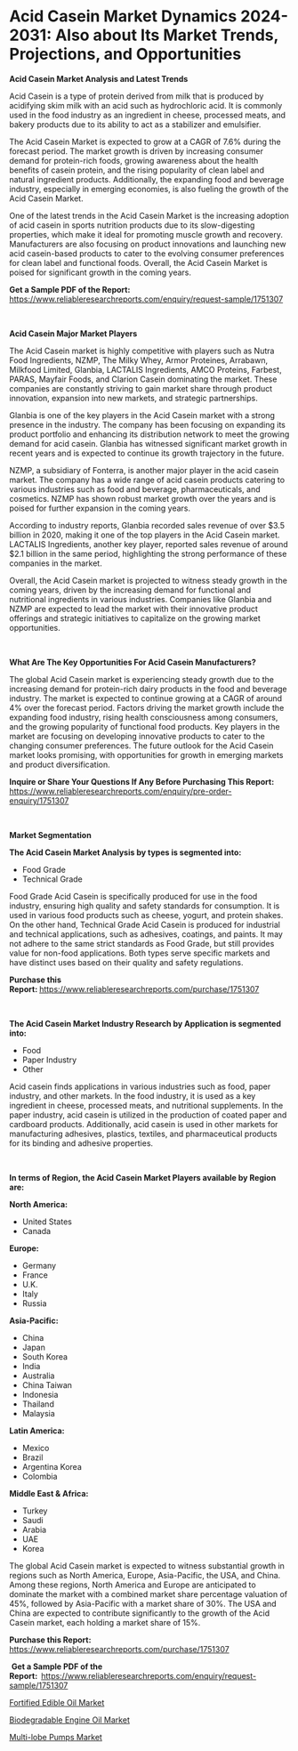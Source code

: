 <p><h1>Acid Casein Market Dynamics 2024-2031: Also about Its Market Trends, Projections, and Opportunities</h1></p><p><strong>Acid Casein Market Analysis and Latest Trends</strong></p>
<p><p>Acid Casein is a type of protein derived from milk that is produced by acidifying skim milk with an acid such as hydrochloric acid. It is commonly used in the food industry as an ingredient in cheese, processed meats, and bakery products due to its ability to act as a stabilizer and emulsifier.</p><p>The Acid Casein Market is expected to grow at a CAGR of 7.6% during the forecast period. The market growth is driven by increasing consumer demand for protein-rich foods, growing awareness about the health benefits of casein protein, and the rising popularity of clean label and natural ingredient products. Additionally, the expanding food and beverage industry, especially in emerging economies, is also fueling the growth of the Acid Casein Market.</p><p>One of the latest trends in the Acid Casein Market is the increasing adoption of acid casein in sports nutrition products due to its slow-digesting properties, which make it ideal for promoting muscle growth and recovery. Manufacturers are also focusing on product innovations and launching new acid casein-based products to cater to the evolving consumer preferences for clean label and functional foods. Overall, the Acid Casein Market is poised for significant growth in the coming years.</p></p>
<p><strong>Get a Sample PDF of the Report:&nbsp;</strong> <a href="https://www.reliableresearchreports.com/enquiry/request-sample/1751307">https://www.reliableresearchreports.com/enquiry/request-sample/1751307</a></p>
<p>&nbsp;</p>
<p><strong>Acid Casein Major Market Players</strong></p>
<p><p>The Acid Casein market is highly competitive with players such as Nutra Food Ingredients, NZMP, The Milky Whey, Armor Proteines, Arrabawn, Milkfood Limited, Glanbia, LACTALIS Ingredients, AMCO Proteins, Farbest, PARAS, Mayfair Foods, and Clarion Casein dominating the market. These companies are constantly striving to gain market share through product innovation, expansion into new markets, and strategic partnerships.</p><p>Glanbia is one of the key players in the Acid Casein market with a strong presence in the industry. The company has been focusing on expanding its product portfolio and enhancing its distribution network to meet the growing demand for acid casein. Glanbia has witnessed significant market growth in recent years and is expected to continue its growth trajectory in the future.</p><p>NZMP, a subsidiary of Fonterra, is another major player in the acid casein market. The company has a wide range of acid casein products catering to various industries such as food and beverage, pharmaceuticals, and cosmetics. NZMP has shown robust market growth over the years and is poised for further expansion in the coming years.</p><p>According to industry reports, Glanbia recorded sales revenue of over $3.5 billion in 2020, making it one of the top players in the Acid Casein market. LACTALIS Ingredients, another key player, reported sales revenue of around $2.1 billion in the same period, highlighting the strong performance of these companies in the market.</p><p>Overall, the Acid Casein market is projected to witness steady growth in the coming years, driven by the increasing demand for functional and nutritional ingredients in various industries. Companies like Glanbia and NZMP are expected to lead the market with their innovative product offerings and strategic initiatives to capitalize on the growing market opportunities.</p></p>
<p>&nbsp;</p>
<p><strong>What Are The Key Opportunities For Acid Casein Manufacturers?</strong></p>
<p><p>The global Acid Casein market is experiencing steady growth due to the increasing demand for protein-rich dairy products in the food and beverage industry. The market is expected to continue growing at a CAGR of around 4% over the forecast period. Factors driving the market growth include the expanding food industry, rising health consciousness among consumers, and the growing popularity of functional food products. Key players in the market are focusing on developing innovative products to cater to the changing consumer preferences. The future outlook for the Acid Casein market looks promising, with opportunities for growth in emerging markets and product diversification.</p></p>
<p><strong>Inquire or Share Your Questions If Any Before Purchasing This Report:</strong> <a href="https://www.reliableresearchreports.com/enquiry/pre-order-enquiry/1751307">https://www.reliableresearchreports.com/enquiry/pre-order-enquiry/1751307</a></p>
<p>&nbsp;</p>
<p><strong>Market Segmentation</strong></p>
<p><strong>The Acid Casein Market Analysis by types is segmented into:</strong></p>
<p><ul><li>Food Grade</li><li>Technical Grade</li></ul></p>
<p><p>Food Grade Acid Casein is specifically produced for use in the food industry, ensuring high quality and safety standards for consumption. It is used in various food products such as cheese, yogurt, and protein shakes. On the other hand, Technical Grade Acid Casein is produced for industrial and technical applications, such as adhesives, coatings, and paints. It may not adhere to the same strict standards as Food Grade, but still provides value for non-food applications. Both types serve specific markets and have distinct uses based on their quality and safety regulations.</p></p>
<p><strong>Purchase this Report:&nbsp;</strong><a href="https://www.reliableresearchreports.com/purchase/1751307">https://www.reliableresearchreports.com/purchase/1751307</a></p>
<p>&nbsp;</p>
<p><strong>The Acid Casein Market Industry Research by Application is segmented into:</strong></p>
<p><ul><li>Food</li><li>Paper Industry</li><li>Other</li></ul></p>
<p><p>Acid casein finds applications in various industries such as food, paper industry, and other markets. In the food industry, it is used as a key ingredient in cheese, processed meats, and nutritional supplements. In the paper industry, acid casein is utilized in the production of coated paper and cardboard products. Additionally, acid casein is used in other markets for manufacturing adhesives, plastics, textiles, and pharmaceutical products for its binding and adhesive properties.</p></p>
<p>&nbsp;</p>
<p><strong>In terms of Region, the Acid Casein Market Players available by Region are:</strong></p>
<p>
    <p> <strong> North America: </strong>
        <ul>
            <li>United States</li>
            <li>Canada</li>
        </ul>
        </p> 
    <p> <strong> Europe: </strong>
        <ul>
            <li>Germany</li>
            <li>France</li>
            <li>U.K.</li>
            <li>Italy</li>
            <li>Russia</li>
        </ul>
        </p> 
    <p> <strong> Asia-Pacific: </strong>
        <ul>
            <li>China</li>
            <li>Japan</li>
            <li>South Korea</li>
            <li>India</li>
            <li>Australia</li>
            <li>China Taiwan</li>
            <li>Indonesia</li>
            <li>Thailand</li>
            <li>Malaysia</li>
        </ul>
        </p> 
    <p> <strong> Latin America: </strong>
        <ul>
            <li>Mexico</li>
            <li>Brazil</li>
            <li>Argentina Korea</li>
            <li>Colombia</li>
        </ul>
        </p> 
    <p> <strong> Middle East & Africa: </strong>
        <ul>
            <li>Turkey</li>
            <li>Saudi</li>
            <li>Arabia</li>
            <li>UAE</li>
            <li>Korea</li>
        </ul>
    </p>
    </p>
<p><p>The global Acid Casein market is expected to witness substantial growth in regions such as North America, Europe, Asia-Pacific, the USA, and China. Among these regions, North America and Europe are anticipated to dominate the market with a combined market share percentage valuation of 45%, followed by Asia-Pacific with a market share of 30%. The USA and China are expected to contribute significantly to the growth of the Acid Casein market, each holding a market share of 15%.</p></p>
<p><strong>Purchase this Report: </strong><a href="https://www.reliableresearchreports.com/purchase/1751307">https://www.reliableresearchreports.com/purchase/1751307</a></p>
<p>&nbsp;<strong>Get a Sample PDF of the Report:&nbsp;&nbsp;</strong><a href="https://www.reliableresearchreports.com/enquiry/request-sample/1751307">https://www.reliableresearchreports.com/enquiry/request-sample/1751307</a></p>
<p><strong></strong></p>
<p><p><a href="https://view.publitas.com/reportprime-1/fortified-edible-oil-market-challenges-opportunities-and-growth-drivers-and-major-market-players-forecasted-for-period-from-2024-2031/">Fortified Edible Oil Market</a></p><p><a href="https://view.publitas.com/reportprime-1/biodegradable-engine-oil-market-size-growth-and-forecast-from-2023-2030/">Biodegradable Engine Oil Market</a></p><p><a href="https://view.publitas.com/reportprime-1/multi-lobe-pumps-market-research-report-reveals-the-latest-trends-and-opportunities-of-this-market-for-period-from-2023-2030/">Multi-lobe Pumps Market</a></p></p>